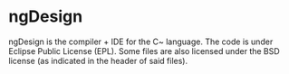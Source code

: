 ngDesign
========

ngDesign is the compiler + IDE for the C~ language. The code is under Eclipse Public License (EPL). Some files are also licensed under the BSD license (as indicated in the header of said files).
